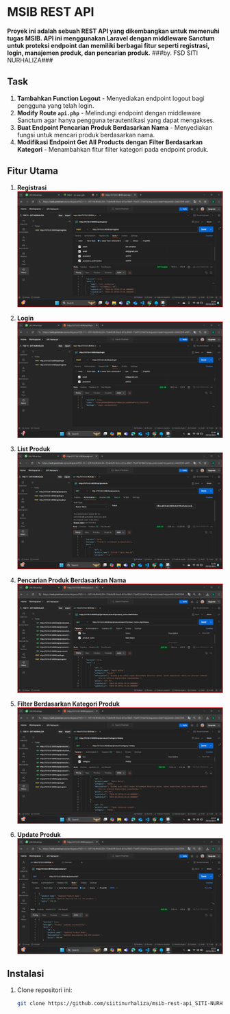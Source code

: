 # MSIB REST API

**Proyek ini adalah sebuah REST API yang dikembangkan untuk memenuhi tugas MSIB. API ini menggunakan Laravel dengan middleware Sanctum untuk proteksi endpoint dan memiliki berbagai fitur seperti registrasi, login, manajemen produk, dan pencarian produk.**
###by. FSD SITI NURHALIZA###

## Task

1. **Tambahkan Function Logout** - Menyediakan endpoint logout bagi pengguna yang telah login.
2. **Modify Route `api.php`** - Melindungi endpoint dengan middleware Sanctum agar hanya pengguna terautentikasi yang dapat mengakses.
3. **Buat Endpoint Pencarian Produk Berdasarkan Nama** - Menyediakan fungsi untuk mencari produk berdasarkan nama.
4. **Modifikasi Endpoint Get All Products dengan Filter Berdasarkan Kategori** - Menambahkan fitur filter kategori pada endpoint produk.

## Fitur Utama

1. **Registrasi**  
   ![REGISTER](https://github.com/siitinurhaliza/msib-rest-api_SITI-NURHALIZA/blob/master/public/img/Register.png)

2. **Login**  
   ![LOGIN](https://github.com/siitinurhaliza/msib-rest-api_SITI-NURHALIZA/blob/master/public/img/Login.png)

3. **List Produk**  
   ![LIST PRODUK](https://github.com/siitinurhaliza/msib-rest-api_SITI-NURHALIZA/blob/master/public/img/List%20Produk.png)

4. **Pencarian Produk Berdasarkan Nama**  
   ![SEARCH PRODUK](https://github.com/siitinurhaliza/msib-rest-api_SITI-NURHALIZA/blob/master/public/img/Search%20Product.png)

5. **Filter Berdasarkan Kategori Produk**  
   ![FILTER BY CATEGORY](https://github.com/siitinurhaliza/msib-rest-api_SITI-NURHALIZA/blob/master/public/img/filter%20by%20product%20category%20.png)

6. **Update Produk**  
   ![UPDATE](https://github.com/siitinurhaliza/msib-rest-api_SITI-NURHALIZA/blob/master/public/img/Update.png)

## Instalasi

1. Clone repositori ini:
   ```bash
   git clone https://github.com/siitinurhaliza/msib-rest-api_SITI-NURHALIZA.git
